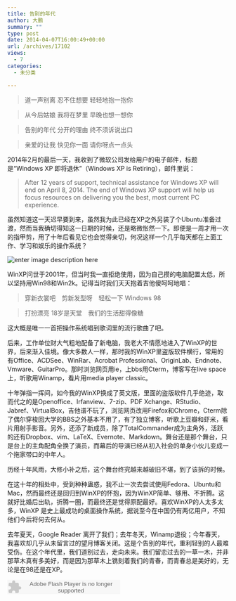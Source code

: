 ```yaml
---
title: 告别的年代
author: 大鹏
summary: ""
type: post
date: 2014-04-07T16:00:49+00:00
url: /archives/17102
views:
  - 7
categories:
  - 未分类

---
```

> 道一声别离 忍不住想要 轻轻地抱一抱你
    
> 从今后姑娘 我将在梦里 早晚也想一想你
    
> 告别的年代 分开的理由 终不须诉说出口
    
> 亲爱的让我 快见你一面 请你呀点一点头

2014年2月的最后一天，我收到了微软公司发给用户的电子邮件，标题是“Windows XP 即将退休”（Windows XP is Retiring），邮件里说：

> After 12 years of support, technical assistance for Windows XP will end on April 8, 2014. The end of Windows XP support will help us focus resources on delivering you the best, most current PC experience.

虽然知道这一天迟早要到来，虽然我为此已经在XP之外另装了个Ubuntu准备过渡，然而当我确切得知这一日期的时候，还是略微怅然一下。即便是一周才用一次的指甲剪，用了十年后看见它也会觉得亲切，何况这样一个几乎每天都在上面工作、学习和娱乐的操作系统？

![enter image description here][1]

WinXP问世于2001年，但当时我一直拒绝使用，因为自己攒的电脑配置太低，所以坚持用Win98和Win2k。记得当时我们天天抱着吉他傻呵呵地唱：

> 穿新衣裳吧　剪新发型呀　轻松一下 Windows 98
    
> 打扮漂亮 18岁是天堂　我们的生活甜得像糖

这大概是唯一一首把操作系统唱到歌词里的流行歌曲了吧。

后来，工作单位财大气粗地配备了新电脑，我老大不情愿地进入了WinXP的世界，后来渐入佳境。像大多数人一样，那时我的WinXP里盗版软件横行，常用的有Office、ACDSee、WinRar、Acrobat Professional、OriginLab、Endnote、Vmware、GuitarPro。那时浏览网页用ie，上bbs用Cterm，博客写在live space上，听歌用Winamp，看片用media player classic。

十年弹指一挥间，如今我的WinXP换成了英文版，里面的盗版软件几乎绝迹，取而代之的是Openoffice、Irfanview、7-zip、PDF Xchange、RStudio、Jabref、VirtualBox，吉他谱不玩了，浏览网页改用Firefox和Chrome，Cterm除了偶尔穿梭回大学的BBS之外基本不用了，有了独立博客，听歌上豆瓣和虾米，看片用射手影音。另外，还添了新成员，除了TotalCommander成为主角外，活跃的还有Dropbox、vim、LaTeX、Evernote、Markdown。舞台还是那个舞台，只是台上的主角配角全换了演员，而幕后的导演已经从初入社会的单身小伙儿变成一个拖家带口的中年人。

历经十年风雨，大修小补之后，这个舞台终究越来越破旧不堪，到了该拆的时候。

在这十年的相处中，受到种种蛊惑，我不止一次去尝试使用Fedora、Ubuntu和Mac，然而最终还是回归到WinXP的怀抱，因为WinXP简单、够用、不折腾。这就好比婚后出轨，折腾一圈，而最终还是觉得原配最好。喜欢WinXP的人太多太多，WinXP 是史上最成功的桌面操作系统，据说至今在中国仍有两亿用户，不知他们今后将何去何从。

去年夏天，Google Reader 离开了我们；去年冬天，Winamp退役；今年春天，我喜欢却几乎从未留言过的望月博客关闭。这是个告别的年代，重利轻别的人最难受伤。在这个年代里，我们道别过去，走向未来。我们留恋过去的一草一木，并非那草木真有多美好，而是因为那草木上镌刻着我们的青春，而青春总是美好的，无论是在98还是在XP。

<embed src="http://www.xiami.com/widget/0_381530/singlePlayer.swf" type="application/x-shockwave-flash" width="257" height="33" wmode="transparent">
  <br />
</embed>

 [1]: http://www.abcd9.com/data/windows_background/windows.jpg
